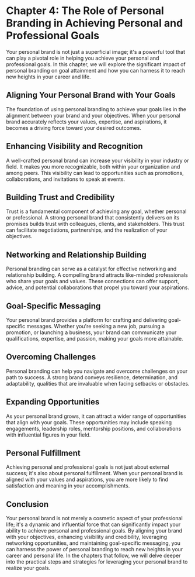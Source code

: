 Chapter 4: The Role of Personal Branding in Achieving Personal and Professional Goals
=====================================================================================

Your personal brand is not just a superficial image; it's a powerful tool that can play a pivotal role in helping you achieve your personal and professional goals. In this chapter, we will explore the significant impact of personal branding on goal attainment and how you can harness it to reach new heights in your career and life.

Aligning Your Personal Brand with Your Goals
--------------------------------------------

The foundation of using personal branding to achieve your goals lies in the alignment between your brand and your objectives. When your personal brand accurately reflects your values, expertise, and aspirations, it becomes a driving force toward your desired outcomes.

Enhancing Visibility and Recognition
------------------------------------

A well-crafted personal brand can increase your visibility in your industry or field. It makes you more recognizable, both within your organization and among peers. This visibility can lead to opportunities such as promotions, collaborations, and invitations to speak at events.

Building Trust and Credibility
------------------------------

Trust is a fundamental component of achieving any goal, whether personal or professional. A strong personal brand that consistently delivers on its promises builds trust with colleagues, clients, and stakeholders. This trust can facilitate negotiations, partnerships, and the realization of your objectives.

Networking and Relationship Building
------------------------------------

Personal branding can serve as a catalyst for effective networking and relationship building. A compelling brand attracts like-minded professionals who share your goals and values. These connections can offer support, advice, and potential collaborations that propel you toward your aspirations.

Goal-Specific Messaging
-----------------------

Your personal brand provides a platform for crafting and delivering goal-specific messages. Whether you're seeking a new job, pursuing a promotion, or launching a business, your brand can communicate your qualifications, expertise, and passion, making your goals more attainable.

Overcoming Challenges
---------------------

Personal branding can help you navigate and overcome challenges on your path to success. A strong brand conveys resilience, determination, and adaptability, qualities that are invaluable when facing setbacks or obstacles.

Expanding Opportunities
-----------------------

As your personal brand grows, it can attract a wider range of opportunities that align with your goals. These opportunities may include speaking engagements, leadership roles, mentorship positions, and collaborations with influential figures in your field.

Personal Fulfillment
--------------------

Achieving personal and professional goals is not just about external success; it's also about personal fulfillment. When your personal brand is aligned with your values and aspirations, you are more likely to find satisfaction and meaning in your accomplishments.

Conclusion
----------

Your personal brand is not merely a cosmetic aspect of your professional life; it's a dynamic and influential force that can significantly impact your ability to achieve personal and professional goals. By aligning your brand with your objectives, enhancing visibility and credibility, leveraging networking opportunities, and maintaining goal-specific messaging, you can harness the power of personal branding to reach new heights in your career and personal life. In the chapters that follow, we will delve deeper into the practical steps and strategies for leveraging your personal brand to realize your goals.
